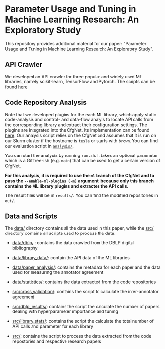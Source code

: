 # Parameter Usage and Tuning in Machine Learning Research: An Exploratory Study

This repository provides additional material for our paper: "Parameter Usage and Tuning in Machine Learning Research: An Exploratory Study".


## API Crawler

We developed an API crawler for three popular and widely used ML libraries, namely scikit-learn, TensorFlow and Pytorch. The scripts can be found [here](https://anonymous.4open.science/r/ml-config-options-75C1/)

## Code Repository Analysis

Note that we developed plugins for the each ML library, which apply static code-analysis and control- and data-flow analyis to locate API calls from the corresponding library and extract their configuration settings. The plugins are integrated into the CfgNet. Its implementation can be found [here](https://anonymous.4open.science/r/CfgNet-3D67/). Our analysis script relies on the CfgNet and assumes that it is run on our Slurm cluster if the hostname is `tesla` or starts with `brown`. You can find our evaluation script in [`analysis/`](analysis).

You can start the analysis by running `run.sh`.
It takes an optional parameter which is a Git tree-ish (e.g. `main`) that can be used to get a certain version of CfgNet.

**For this analysis, it is required to use the `ml` branch of the CfgNet and to pass the `--enable-ml-plugins (-m)` argument, because only this branch contains the ML library plugins and extractes the API calls.**

The result files will be in `results/`.
You can find the modified repositories in `out/`.


## Data and Scripts

The [data/](data/) directory contains all the data used in this paper, while the [src/](src/) directory contains all scripts used to process the data.

- [data/dblp/](data/dblp/) : contains the data crawled from the DBLP digital bibliography
- [data/library_data/](data/library_data/): contain the API data of the ML libraries
- [data/paper_analysis/](data/paper_analysis/): contains the metadata for each paper and the data used for measuring the annotator agreement
- [data/statistics/](data/statistics/): contains the data extracted from the code repositories

- [src/cross_validation/](src/cross-validation/): contains the script to calculate the inter-annotator agreement
- [src/dblp_results/](src/dblp_results/): contains the script the calculate the number of papers dealing with hyperparameter importance and tuning
- [src/library_stats/](src/library_stats//): contains the script the calculate the total number of API calls and parameter for each library
- [src/](src): contains the script to process the data extracted from the code repostories and respective research papers